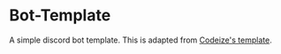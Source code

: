 # Bot-Template
A simple discord bot template. This is adapted from [Codeize's template](https://github.com/Codeize/template).
